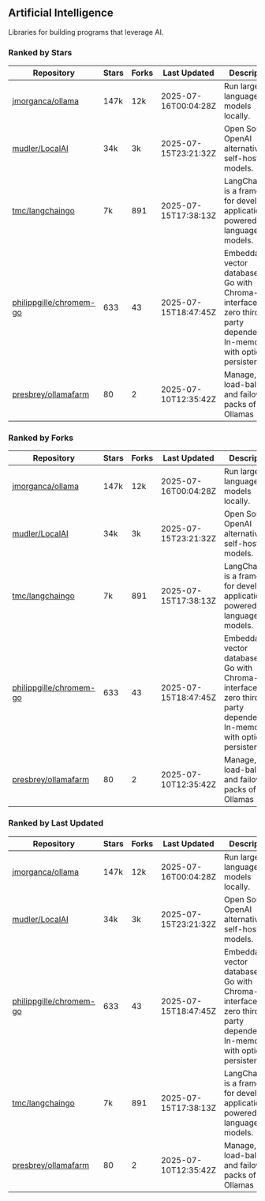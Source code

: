## Artificial Intelligence

Libraries for building programs that leverage AI.

### Ranked by Stars

| Repository | Stars | Forks | Last Updated | Description | 
|------------|-------|-------|--------------|-------------|
| [jmorganca/ollama](https://github.com/jmorganca/ollama) | 147k | 12k | 2025-07-16T00:04:28Z |  Run large language models locally. |
| [mudler/LocalAI](https://github.com/mudler/LocalAI) | 34k | 3k | 2025-07-15T23:21:32Z |  Open Source OpenAI alternative, self-host AI models. |
| [tmc/langchaingo](https://github.com/tmc/langchaingo) | 7k | 891 | 2025-07-15T17:38:13Z |  LangChainGo is a framework for developing applications powered by language models. |
| [philippgille/chromem-go](https://github.com/philippgille/chromem-go) | 633 | 43 | 2025-07-15T18:47:45Z |  Embeddable vector database for Go with Chroma-like interface and zero third-party dependencies. In-memory with optional persistence. |
| [presbrey/ollamafarm](https://github.com/presbrey/ollamafarm) | 80 | 2 | 2025-07-10T12:35:42Z |  Manage, load-balance, and failover packs of Ollamas |

### Ranked by Forks

| Repository | Stars | Forks | Last Updated | Description | 
|------------|-------|-------|--------------|-------------|
| [jmorganca/ollama](https://github.com/jmorganca/ollama) | 147k | 12k | 2025-07-16T00:04:28Z |  Run large language models locally. |
| [mudler/LocalAI](https://github.com/mudler/LocalAI) | 34k | 3k | 2025-07-15T23:21:32Z |  Open Source OpenAI alternative, self-host AI models. |
| [tmc/langchaingo](https://github.com/tmc/langchaingo) | 7k | 891 | 2025-07-15T17:38:13Z |  LangChainGo is a framework for developing applications powered by language models. |
| [philippgille/chromem-go](https://github.com/philippgille/chromem-go) | 633 | 43 | 2025-07-15T18:47:45Z |  Embeddable vector database for Go with Chroma-like interface and zero third-party dependencies. In-memory with optional persistence. |
| [presbrey/ollamafarm](https://github.com/presbrey/ollamafarm) | 80 | 2 | 2025-07-10T12:35:42Z |  Manage, load-balance, and failover packs of Ollamas |

### Ranked by Last Updated

| Repository | Stars | Forks | Last Updated | Description | 
|------------|-------|-------|--------------|-------------|
| [jmorganca/ollama](https://github.com/jmorganca/ollama) | 147k | 12k | 2025-07-16T00:04:28Z |  Run large language models locally. |
| [mudler/LocalAI](https://github.com/mudler/LocalAI) | 34k | 3k | 2025-07-15T23:21:32Z |  Open Source OpenAI alternative, self-host AI models. |
| [philippgille/chromem-go](https://github.com/philippgille/chromem-go) | 633 | 43 | 2025-07-15T18:47:45Z |  Embeddable vector database for Go with Chroma-like interface and zero third-party dependencies. In-memory with optional persistence. |
| [tmc/langchaingo](https://github.com/tmc/langchaingo) | 7k | 891 | 2025-07-15T17:38:13Z |  LangChainGo is a framework for developing applications powered by language models. |
| [presbrey/ollamafarm](https://github.com/presbrey/ollamafarm) | 80 | 2 | 2025-07-10T12:35:42Z |  Manage, load-balance, and failover packs of Ollamas |

